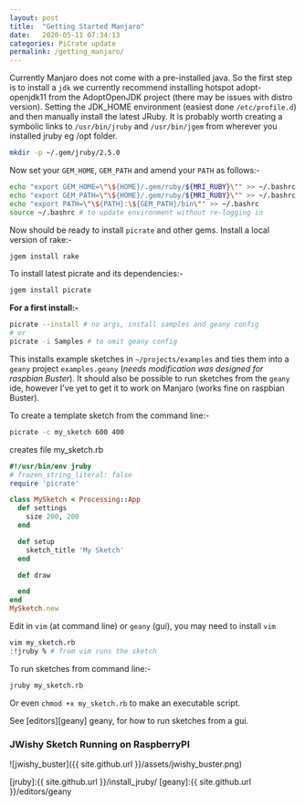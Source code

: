 ```yaml
---
layout: post
title:  "Getting Started Manjaro"
date:   2020-05-11 07:34:13
categories: PiCrate update
permalink: /getting_manjaro/
---
```

Currently Manjaro does not come with a pre-installed java. So the first step is to install a `jdk` we currently recommend installing hotspot adopt-openjdk11 from the AdoptOpenJDK project (there may be issues with distro version). Setting the JDK_HOME environment (easiest done `/etc/profile.d`) and then manually install the latest JRuby. It is probably worth creating a symbolic links to `/usr/bin/jruby` and `/usr/bin/jgem` from wherever you installed jruby eg /opt folder.

```bash
mkdir -p ~/.gem/jruby/2.5.0
```

Now set your `GEM_HOME`, `GEM_PATH` and amend your `PATH` as follows:-

```bash
echo "export GEM_HOME=\"\${HOME}/.gem/ruby/${MRI_RUBY}\"" >> ~/.bashrc
echo "export GEM_PATH=\"\${HOME}/.gem/ruby/${MRI_RUBY}\"" >> ~/.bashrc
echo "export PATH=\"\${PATH}:\${GEM_PATH}/bin\"" >> ~/.bashrc
source ~/.bashrc # to update environment without re-logging in
```
Now should be ready to install `picrate` and other gems.
Install a local version of rake:-
```bash
jgem install rake
```
To install latest picrate and its dependencies:-

```bash
jgem install picrate
```
__For a first install:-__

```bash
picrate --install # no args, install samples and geany config
# or
picrate -i Samples # to omit geany config
```

This installs example sketches in `~/projects/examples` and ties them into a `geany` project `examples.geany` (_needs modification was designed for raspbian Buster_). It should also be possible to run sketches from the `geany` ide, however I've yet to get it to work on Manjaro (works fine on raspbian Buster).

To create a template sketch from the command line:-

```bash
picrate -c my_sketch 600 400
```
creates file my_sketch.rb

```ruby
#!/usr/bin/env jruby
# frozen_string_literal: false
require 'picrate'

class MySketch < Processing::App
  def settings
    size 200, 200
  end

  def setup
    sketch_title 'My Sketch'
  end

  def draw

  end
end
MySketch.new

```

Edit in `vim` (at command line) or `geany` (gui), you may need to install `vim`
```bash
vim my_sketch.rb
:!jruby % # from vim runs the sketch
```

To run sketches from command line:-

```bash
jruby my_sketch.rb
```

Or even `chmod +x my_sketch.rb` to make an executable script.

See [editors][geany] geany, for how to run sketches from a gui.

### JWishy Sketch Running on RaspberryPI

![jwishy_buster]({{ site.github.url }}/assets/jwishy_buster.png)

[buster]: https://gist.github.com/monkstone/04a1272ca9274a2c7e3e1bf170877bfb
[java]:http://ruby-processing.github.io/java/raspberry/
[jruby]:{{ site.github.url }}/install_jruby/
[geany]:{{ site.github.url }}/editors/geany
